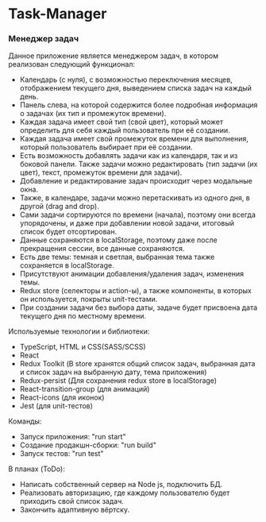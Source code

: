 # Task-Manager

### Менеджер задач ###

Данное приложение является менеджером задач, в котором реализован следующий функционал:
- Календарь (с нуля), с возможностью переключения месяцев, отображением текущего дня, выведением списка задач на каждый день.
- Панель слева, на которой содержится более подробная информация о задачах (их тип и промежуток времени).
- Каждая задача имеет свой тип (свой цвет), который может определить для себя каждый пользователь при её создании.
- Каждая задача имеет свой промежуток времени для выполнения, который пользователь выбирает при её создании.
- Есть возможность добавлять задачи как из календаря, так и из боковой панели. Также задачи можно редактировать (тип задачи (их цвет), текст, промежуток времени для задачи).
- Добавление и редактирование задач происходит через модальные окна.
- Также, в календаре, задачи можно перетаскивать из одного дня, в другой (drag and drop).
- Сами задачи сортируются по времени (начала), поэтому они всегда упорядочены, и даже при добавлении новой задачи, итоговый список будет отсортирован.
- Данные сохраняются в localStorage, поэтому даже после прекращения сессии, все данные сохраняются.
- Есть две темы: темная и светлая, выбранная тема также сохраняется в localStorage.
- Присутствуют анимации добавления/удаления задач, изменения темы.
- Redux store (селекторы и action-ы), а также компоненты, в которых он используется, покрыты unit-тестами.
- При создании задачи без выбора даты, задаче будет присвоена дата текущего дня по местному времени.

Используемые технологии и библиотеки:
- TypeScript, HTML и CSS(SASS/SCSS)
- React
- Redux Toolkit (В store хранятся общий список задач, выбранная дата и список задач на выбранную дату, тема приложения)
- Redux-persist (Для сохранения redux store в localStorage)
- React-transition-group (для анимаций)
- React-icons (для иконок)
- Jest (для unit-тестов)

Команды:
- Запуск приложения: "run start"
- Создание продакшн-сборки: "run build"
- Запуск тестов: "run test"

В планах (ToDo):
- Написать собственный сервер на Node js, подключить БД.
- Реализовать авторизацию, где каждому пользователю будет приходить свой список задач.
- Закончить адаптивную вёртску.
